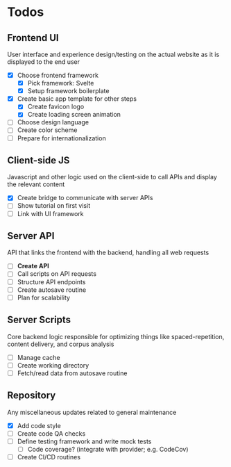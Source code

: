 # Todos

## Frontend UI

User interface and experience design/testing on the actual website as it is displayed to the end user

- [x] Choose frontend framework
  - [x] Pick framework: Svelte
  - [x] Setup framework boilerplate
- [x] Create basic app template for other steps
  - [x] Create favicon logo
  - [x] Create loading screen animation
- [ ] Choose design language
- [ ] Create color scheme
- [ ] Prepare for internationalization

## Client-side JS

Javascript and other logic used on the client-side to call APIs and display the relevant content

- [x] Create bridge to communicate with server APIs
- [ ] Show tutorial on first visit
- [ ] Link with UI framework

## Server API

API that links the frontend with the backend, handling all web requests

- [ ] **Create API**
- [ ] Call scripts on API requests
- [ ] Structure API endpoints
- [ ] Create autosave routine
- [ ] Plan for scalability

## Server Scripts

Core backend logic responsible for optimizing things like spaced-repetition, content delivery, and corpus analysis

- [ ] Manage cache
- [ ] Create working directory
- [ ] Fetch/read data from autosave routine

## Repository

Any miscellaneous updates related to general maintenance

- [x] Add code style
- [ ] Create code QA checks
- [ ] Define testing framework and write mock tests
  - [ ] Code coverage? (integrate with provider; e.g. CodeCov)
- [ ] Create CI/CD routines
